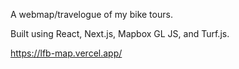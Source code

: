 A webmap/travelogue of my bike tours.

Built using React, Next.js, Mapbox GL JS, and Turf.js.

https://lfb-map.vercel.app/
